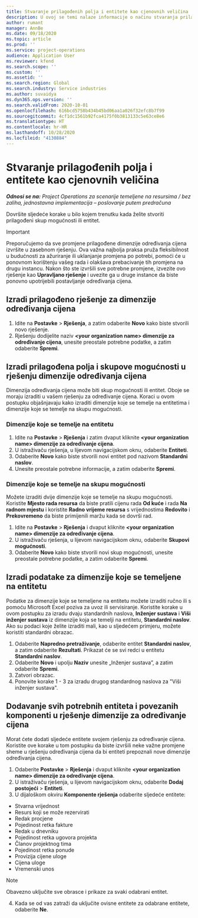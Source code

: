 ```yaml
---
title: Stvaranje prilagođenih polja i entitete kao cjenovnih veličina
description: U ovoj se temi nalaze informacije o načinu stvaranja prilagođenih skupova mogućnosti ili entiteta.
author: rumant
manager: AnnBe
ms.date: 09/18/2020
ms.topic: article
ms.prod: ''
ms.service: project-operations
audience: Application User
ms.reviewer: kfend
ms.search.scope: ''
ms.custom: ''
ms.assetid: ''
ms.search.region: Global
ms.search.industry: Service industries
ms.author: suvaidya
ms.dyn365.ops.version: ''
ms.search.validFrom: 2020-10-01
ms.openlocfilehash: 616bcd5758b434b45bd06aa1a026f32efc8b7f99
ms.sourcegitcommit: 4cf1dc1561b92fca4175f0b3813133c5e63ce8e6
ms.translationtype: HT
ms.contentlocale: hr-HR
ms.lasthandoff: 10/28/2020
ms.locfileid: "4130884"
---
```

# <a name="create-custom-fields-and-entities-as-pricing-dimensions"></a>Stvaranje prilagođenih polja i entitete kao cjenovnih veličina

_**Odnosi se na:** Project Operations za scenarije temeljene na resursima / bez zaliha, jednostavna implementacija – poslovanje putem predračuna_

Dovršite sljedeće korake u bilo kojem trenutku kada želite stvoriti prilagođeni skup mogućnosti ili entitet.

> [!IMPORTANT]
> Preporučujemo da sve promjene prilagođene dimenzije određivanja cijena izvršite u zasebnom rješenju. Ova važna najbolja praksa pruža fleksibilnost u budućnosti za ažuriranje ili uklanjanje promjena po potrebi, pomoći će u ponovnom korištenju vašeg rada i olakšava prebacivanje tih promjena na drugu instancu. Nakon što ste izvršili sve potrebne promjene, izvezite ovo rješenje kao **Upravljano rješenje** i uvezite ga u druge instance da biste ponovno upotrijebili postavljanje određivanja cijena.


## <a name="create-a-custom-solution-for-pricing-dimensions"></a>Izradi prilagođeno rješenje za dimenzije određivanja cijena
1. Idite na **Postavke** > **Rješenja**, a zatim odaberite **Novo** kako biste stvorili novo rješenje. 
2. Rješenju dodijelite naziv **\<your organization name> dimenzije za određivanje cijena**, unesite preostale potrebne podatke, a zatim odaberite **Spremi**.
  
## <a name="create-custom-fields-and-option-sets-in-the-pricing-dimension-solution"></a>Izradi prilagođena polja i skupove mogućnosti u rješenju dimenzije određivanja cijena

Dimenzija određivanja cijena može biti skup mogućnosti ili entitet. Oboje se moraju izraditi u vašem rješenju za određivanje cijena. Koraci u ovom postupku objašnjavaju kako izraditi dimenzije koje se temelje na entitetima i dimenzije koje se temelje na skupu mogućnosti.

### <a name="entity-based-dimensions"></a>Dimenzije koje se temelje na entitetu

1. Idite na **Postavke** > **Rješenja** i zatim dvaput kliknite **\<your organization name> dimenzije za određivanje cijena**.
2. U istraživaču rješenja, u lijevom navigacijskom oknu, odaberite **Entiteti**.
3. Odaberite **Novo** kako biste stvorili novi entitet pod nazivom **Standardni naslov**. 
4. Unesite preostale potrebne informacije, a zatim odaberite **Spremi**.


### <a name="option-set-based-dimensions"></a>Dimenzije koje se temelje na skupu mogućnosti 
Možete izraditi dvije dimenzije koje se temelje na skupu mogućnosti. Koristite **Mjesto rada resursa** da biste pratili cijenu rada **Od kuće** i rada **Na radnom mjestu** i koristite **Radno vrijeme resursa** s vrijednostima **Redovito** i **Prekovremeno** da biste primijenili maržu kada se dovrši rad.


1. Idite na **Postavke** > **Rješenja** i dvaput kliknite **\<your organization name> dimenzije za određivanje cijena**. 
2. U istraživaču rješenja, u lijevom navigacijskom oknu, odaberite  **Skupovi mogućnosti**. 
3. Odaberite **Novo** kako biste stvorili novi skup mogućnosti, unesite preostale potrebne podatke, a zatim odaberite **Spremi**.

## <a name="create-data-for-entity-based-dimensions"></a>Izradi podatake za dimenzije koje se temeljene na entitetu

Podatke za dimenzije koje se temeljene na entitetu možete izraditi ručno ili s pomoću Microsoft Excel poziva za uvoz ili servisiranje. Koristite korake u ovom postupku za izradu dvaju standardnih naslova, **Inženjer sustava** i **Viši inženjer sustava** iz dimenzije koja se temelji na entitetu, **Standardni naslov**. Ako su podaci koje želite izraditi mali, kao u sljedećem primjeru, možete koristiti standardni obrazac.

1. Odaberite **Napredno pretraživanje**, odaberite entitet **Standardni naslov**, a zatim odaberite **Rezultati**. Prikazat će se svi redci u entitetu **Standardni naslov**.
2. Odaberite **Novo** i upolju **Naziv** unesite „Inženjer sustava”, a zatim odaberite **Spremi**.
3. Zatvori obrazac. 
4. Ponovite korake 1 - 3 za izradu drugog standardnog naslova za "Viši inženjer sustava".

## <a name="add-all-required-entities-and-related-components-to-the-pricing-dimension-solution"></a>Dodavanje svih potrebnih entiteta i povezanih komponenti u rješenje dimenzije za određivanje cijena
Morat ćete dodati sljedeće entitete svojem rješenju za određivanje cijena. Koristite ove korake u tom postupku da biste izvršili neke važne promjene sheme u rješenju određivanja cijena da bi entiteti prepoznali nove dimenzije određivanja cijena.

1. Odaberite **Postavke** > **Rješenja** i dvaput kliknite **\<your organization name> dimenzije za određivanje cijena**. 
2. U istraživaču rješenja, u lijevom navigacijskom oknu, odaberite **Dodaj postojeći** > **Entiteti**.
3. U dijaloškom okviru **Komponente rješenja** odaberite sljedeće entitete:

  - Stvarna vrijednost
  - Resurs koji se može rezervirati
  - Redak procjene
  - Pojedinost retka fakture
  - Redak u dnevniku
  - Pojedinost retka ugovora projekta
  - Članov projektnog tima
  - Pojedinost retka ponude
  - Provizija cijene uloge
  - Cijena uloge 
  - Vremenski unos 


> [!NOTE]
> Obavezno uključite sve obrasce i prikaze za svaki odabrani entitet.

4. Kada se od vas zatraži da uključite ovisne entitete za odabrane entitete, odaberite **Ne**.

